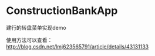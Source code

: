 # ConstructionBankApp
建行的转盘菜单实现demo

使用方法可以查看：http://blog.csdn.net/lmj623565791/article/details/43131133
